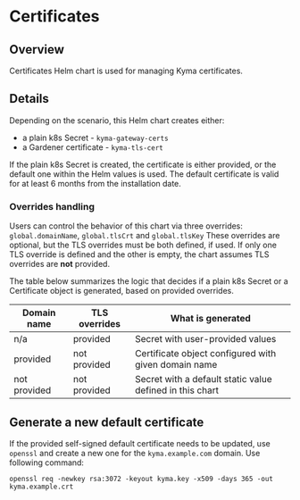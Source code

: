 # Certificates

## Overview

Certificates Helm chart is used for managing Kyma certificates.

## Details

Depending on the scenario, this Helm chart creates either:
- a plain k8s Secret - `kyma-gateway-certs`
- a Gardener certificate - `kyma-tls-cert`

If the plain k8s Secret is created, the certificate is either provided, or the default one within the Helm values is used. The default certificate is valid for at least 6 months from the installation date.

### Overrides handling

Users can control the behavior of this chart via three overrides: `global.domainName`, `global.tlsCrt` and `global.tlsKey`
These overrides are optional, but the TLS overrides must be both defined, if used. If only one TLS override is defined and the other is empty, the chart assumes TLS overrides are **not** provided.

The table below summarizes the logic that decides if a plain k8s Secret or a Certificate object is generated, based on provided overrides.

| Domain name | TLS overrides | What is generated |
|--|--|--|
| n/a | provided | Secret with user-provided values |
| provided | not provided | Certificate object configured with given domain name |
| not provided | not provided | Secret with a default static value defined in this chart|

## Generate a new default certificate
If the provided self-signed default certificate needs to be updated, use `openssl` and create a new one for the `kyma.example.com` domain.
Use following command:
 ```
openssl req -newkey rsa:3072 -keyout kyma.key -x509 -days 365 -out kyma.example.crt
 ```



